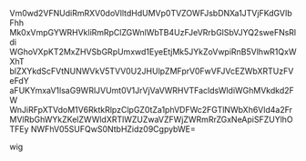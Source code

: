 Vm0wd2VFNUdiRmRXV0doVlltdHdUMVp0TVZOWFJsbDNXa1JTVjFKdGVIbFhh
Mk0xVmpGYWRHVkliRmRpClZGWnlWbTB4UzFJeVRrbGlSbVJYQ2sweFNsRldi
WGhoVXpKT2MxZHVSbGRpUmxwd1EyeEtjMk5JYkZoVwpiRnB5VlhwR1QxWXhT
blZXYkdScFVtNUNWVkV5TVV0U2JHUlpZMFprV0FwVFJVcEZWbXRTUzFVeFdY
aFUKYmxaV1lsaG9WRlJVUmt0V1JrVjVaVWRHVTFacldsWldiWGhMVkdkd2FW
WnJiRFpXTVdoM1V6RktkRlpzClpGZ0tZa1phVDFWc2FGTlNWbXh6Vld4a2Fr
MVlRbGhWYkZKelZWWldXRTlWZUZwaVZFWjZWRmRrZGxNeApiSFZUYlhOTFEy
NWFhV05SUFQwS0NtbHZidz09CgpybWE=

wig